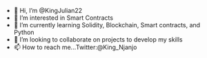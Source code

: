 - 👋 Hi, I’m @KingJulian22
- 👀 I’m interested in Smart Contracts
- 🌱 I’m currently learning Solidity, Blockchain, Smart contracts, and Python
- 💞️ I’m looking to collaborate on projects to develop my skills
- 📫 How to reach me...Twitter:@King_Njanjo

<!---
KingJulian22/KingJulian22 is a ✨ special ✨ repository because its `README.md` (this file) appears on your GitHub profile.
You can click the Preview link to take a look at your changes.
--->

